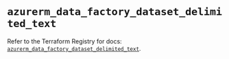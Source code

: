 # `azurerm_data_factory_dataset_delimited_text`

Refer to the Terraform Registry for docs: [`azurerm_data_factory_dataset_delimited_text`](https://registry.terraform.io/providers/hashicorp/azurerm/3.92.0/docs/resources/data_factory_dataset_delimited_text).
